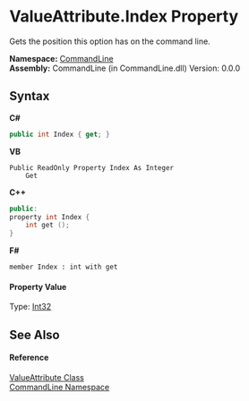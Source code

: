 # ValueAttribute.Index Property 
 

Gets the position this option has on the command line.

**Namespace:**&nbsp;<a href="N_CommandLine">CommandLine</a><br />**Assembly:**&nbsp;CommandLine (in CommandLine.dll) Version: 0.0.0

## Syntax

**C#**<br />
``` C#
public int Index { get; }
```

**VB**<br />
``` VB
Public ReadOnly Property Index As Integer
	Get
```

**C++**<br />
``` C++
public:
property int Index {
	int get ();
}
```

**F#**<br />
``` F#
member Index : int with get

```


#### Property Value
Type: <a href="https://docs.microsoft.com/dotnet/api/system.int32" target="_blank">Int32</a>

## See Also


#### Reference
<a href="T_CommandLine_ValueAttribute">ValueAttribute Class</a><br /><a href="N_CommandLine">CommandLine Namespace</a><br />